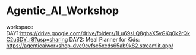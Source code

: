 # Agentic_AI_Workshop
workspace
DAY1:https://drive.google.com/drive/folders/1Lu69sLQ8ghaX5vGKq0k2rQkC2uSDY_r8?usp=sharing
DAY2: Meal Planner for Kids: https://agenticaiworkshop-dvc9cvfsc5xcds65ab9k82.streamlit.app/
